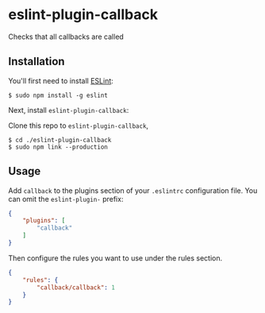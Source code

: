 # eslint-plugin-callback

Checks that all callbacks are called

## Installation

You'll first need to install [ESLint](http://eslint.org):

```
$ sudo npm install -g eslint
```

Next, install `eslint-plugin-callback`:

Clone this repo to `eslint-plugin-callback`,
```
$ cd ./eslint-plugin-callback
$ sudo npm link --production
```

## Usage

Add `callback` to the plugins section of your `.eslintrc` configuration file. You can omit the `eslint-plugin-` prefix:

```json
{
    "plugins": [
        "callback"
    ]
}
```


Then configure the rules you want to use under the rules section.

```json
{
    "rules": {
        "callback/callback": 1
    }
}
```






